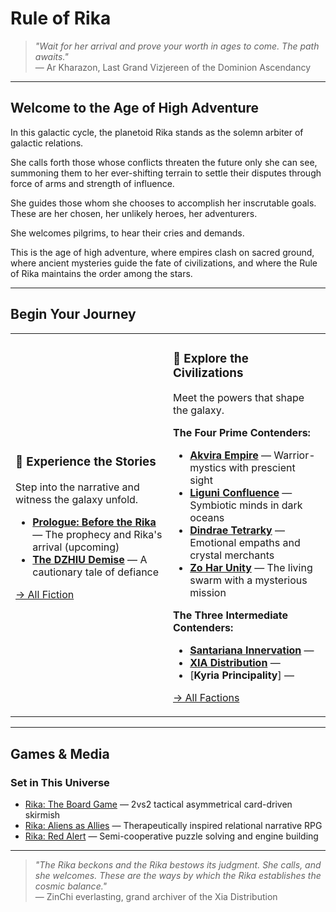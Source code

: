 # Rule of Rika

> *"Wait for her arrival and prove your worth in ages to come. The path awaits."*  
> — Ar Kharazon, Last Grand Vizjereen of the Dominion Ascendancy

---

## Welcome to the Age of High Adventure

In this galactic cycle, the planetoid Rika stands as the solemn arbiter of galactic relations. 

She calls forth those whose conflicts threaten the future only she can see, summoning them to her ever-shifting terrain to settle their disputes through force of arms and strength of influence. 

She guides those whom she chooses to accomplish her inscrutable goals. These are her chosen, her unlikely heroes, her adventurers. 

She welcomes pilgrims, to hear their cries and demands. 

This is the age of high adventure, where empires clash on sacred ground, where ancient mysteries guide the fate of civilizations, and where the Rule of Rika maintains the order among the stars.

---

## Begin Your Journey

<table>
<tr>
<td width="50%">

### 📖 **Experience the Stories**
Step into the narrative and witness the galaxy unfold.

- [**Prologue: Before the Rika**](docs/worlds/rule-of-rika/fiction/00-prologue.md) — The prophecy and Rika's arrival (upcoming)
- [**The DZHIU Demise**](docs/worlds/rule-of-rika/fiction/01-the-dzhiu-demise.md) — A cautionary tale of defiance

[→ All Fiction](fiction/index.md)

</td>
<td width="50%">

### 🌌 **Explore the Civilizations**
Meet the powers that shape the galaxy.

**The Four Prime Contenders:**
- [**Akvira Empire**](rule-of-rika/factions/akvira/Culture.md) — Warrior-mystics with prescient sight
- [**Liguni Confluence**](rule-of-rika/factions/liguni/liguni-confluence.md) — Symbiotic minds in dark oceans
- [**Dindrae Tetrarky**](rule-of-rika/factions/dindrae-tetrarky) — Emotional empaths and crystal merchants
- [**Zo Har Unity**](rule-of-rika/factions/zohar) — The living swarm with a mysterious mission

**The Three Intermediate Contenders:**
- [**Santariana Innervation**](rule-of-rika/factions/santariana/santariana.md) —
- [**XIA Distribution**](rule-of-rika/factions/xia/xia-distribution.md) —
- [**Kyria Principality**] —

[→ All Factions](factions/index)

</td>
</tr>
</table>

---

## Games & Media

### Set in This Universe
- [Rika: The Board Game](games/rika-board-game.md) — 2vs2 tactical asymmetrical card-driven skirmish
- [Rika: Aliens as Allies](games/rika-rpg.md) — Therapeutically inspired relational narrative RPG  
- [Rika: Red Alert](games/rika-red-alert.md) — Semi-cooperative puzzle solving and engine building

---

> *"The Rika beckons and the Rika bestows its judgment. She calls, and she welcomes. These are the ways by which the Rika establishes the cosmic balance."*  
> — ZinChi everlasting, grand archiver of the Xia Distribution
